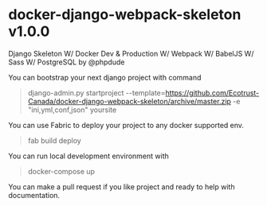 # docker-django-webpack-skeleton v1.0.0
Django Skeleton W/ Docker Dev & Production W/ Webpack W/ BabelJS W/ Sass W/ PostgreSQL by @phpdude

You can bootstrap your next django project with command

> django-admin.py startproject --template=https://github.com/Ecotrust-Canada/docker-django-webpack-skeleton/archive/master.zip -e "ini,yml,conf,json" yoursite

You can use Fabric to deploy your project to any docker supported env.

> fab build deploy

You can run local development environment with 

> docker-compose up

You can make a pull request if you like project and ready to help with documentation.